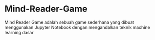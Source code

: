 # Mind-Reader-Game
 Mind Reader Game adalah sebuah game sederhana yang dibuat menggunakan Jupyter Notebook dengan mengandalkan teknik machine learning dasar